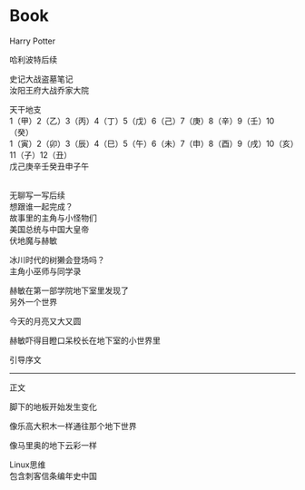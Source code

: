 # Book
Harry Potter

哈利波特后续

史记大战盗墓笔记</br>
汝阳王府大战乔家大院</br>

天干地支</br>
1（甲）2（乙）3（丙）4（丁）5（戊）6（己）7（庚）8（辛）9（壬）10（癸）</br>
1（寅）2（卯）3（辰）4（巳）5（午）6（未）7（申）8（酉）9（戌）10（亥）11（子）12（丑）</br>
戊己庚辛壬癸丑申子午</br>
</br>


无聊写一写后续　　　　　　　　　                    　　　　　　　　　　</br>
想跟谁一起完成？                                                     </br>
故事里的主角与小怪物们                                                </br>
美国总统与中国大皇帝                                                   </br>
伏地魔与赫敏                                                           </br>

冰川时代的树獭会登场吗？                                                 </br>
主角小巫师与同学录                                                      </br>

赫敏在第一部学院地下室里发现了                                            </br>
另外一个世界                                                             </br>

今天的月亮又大又圆                                                        </br>

赫敏吓得目瞪口呆校长在地下室的小世界里                                      </br>

引导序文                                                                 </br>

----------

正文　　　　　　　　　　　　　　　　　　</br>

脚下的地板开始发生变化                                                   </br>

像乐高大积木一样通往那个地下世界                                         </br>

像马里奥的地下云彩一样　　　　　　　　　　　　　　　　　　　　　　　　　　　</br>






Linux思维　　　　　           　　　　　</br>
包含刺客信条编年史中国　　　　　　　　　　</br>



